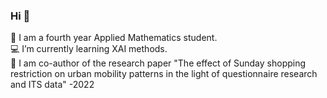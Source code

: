 ### Hi 👋
🧮 I am a fourth year Applied Mathematics student.  
💻 I’m currently learning XAI methods.  
📝 I am co-author of the research paper "The effect of Sunday shopping restriction on urban mobility patterns in the light of questionnaire research and ITS data" -2022     

<!--
**domkoz/domkoz** is a ✨ _special_ ✨ repository because its `README.md` (this file) appears on your GitHub profile.

Here are some ideas to get you started:

- 🔭 I’m currently working on ...
- 🌱 I’m currently learning ...
- 👯 I’m looking to collaborate on ...
- 🤔 I’m looking for help with ...
- 💬 Ask me about ...
- 📫 How to reach me: ...
- 😄 Pronouns: ...
- ⚡ Fun fact: ...
-->

